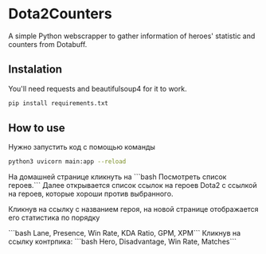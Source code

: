 # Dota2Counters
A simple Python webscrapper to gather information of heroes' statistic and counters from Dotabuff.

## Instalation
You'll need requests and beautifulsoup4 for it to work.
```bash 
pip install requirements.txt
```

## How to use
Нужно запустить код с помощью команды
```bash 
python3 uvicorn main:app --reload
```
<p>На домашней странице кликнуть на ```bash Посмотреть список героев.```
Далее открывается список ссылок на героев Dota2 с ссылкой на героев, которые хороши против выбранного.<p/>
<p>Кликнув на ссылку с названием героя, на новой странице отображается его статистика по порядку<p/>
```bash Lane, Presence, Win Rate, KDA Ratio, GPM, XPM```
Кликнув на ссылку контрпика:
```bash Hero, Disadvantage, Win Rate, Matches```
